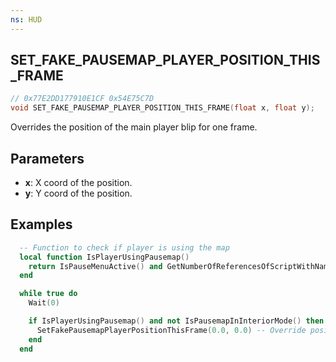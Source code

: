 ```yaml
---
ns: HUD
---
```

## SET_FAKE_PAUSEMAP_PLAYER_POSITION_THIS_FRAME

```c
// 0x77E2DD177910E1CF 0x54E75C7D
void SET_FAKE_PAUSEMAP_PLAYER_POSITION_THIS_FRAME(float x, float y);
```

Overrides the position of the main player blip for one frame.

## Parameters
* **x**: X coord of the position.
* **y**: Y coord of the position.

## Examples
```lua
  -- Function to check if player is using the map
  local function IsPlayerUsingPausemap()
    return IsPauseMenuActive() and GetNumberOfReferencesOfScriptWithNameHash(`pausemenu_map`) > 0
  end

  while true do
    Wait(0)

    if IsPlayerUsingPausemap() and not IsPausemapInInteriorMode() then -- Make sure the player using the map and the map has switched view
      SetFakePausemapPlayerPositionThisFrame(0.0, 0.0) -- Override position
    end
  end
```
